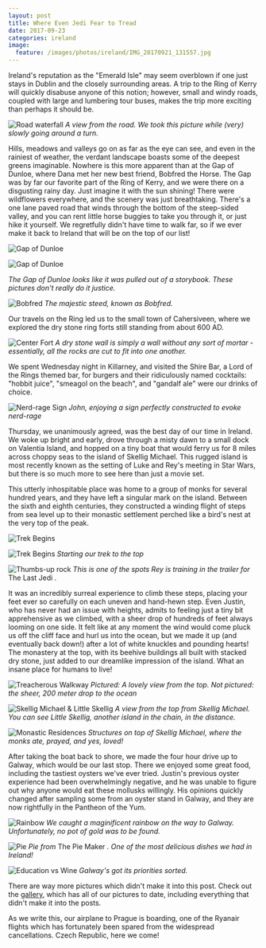 ```yaml
---
layout: post
title: Where Even Jedi Fear to Tread
date: 2017-09-23
categories: ireland
image:
  feature: /images/photos/ireland/IMG_20170921_131557.jpg
---
```


Ireland's reputation as the "Emerald Isle" may seem overblown if one just stays in Dublin and the closely surrounding areas. A trip to the Ring of Kerry will quickly disabuse anyone of this notion; however, small and windy roads, coupled with large and lumbering tour buses, makes the trip more exciting than perhaps it should be.

![Road waterfall](/images/photos/ireland/IMG_20170920_090224.jpg)
*A view from the road. We took this picture while (very) slowly going around a turn.*

Hills, meadows and valleys go on as far as the eye can see, and even in the rainiest of weather, the verdant landscape boasts some of the deepest greens imaginable. Nowhere is this more apparent than at the Gap of Dunloe, where Dana met her new best friend, Bobfred the Horse.  The Gap was by far our favorite part of the Ring of Kerry, and we were there on a disgusting rainy day.  Just imagine it with the sun shining!  There were wildflowers everywhere, and the scenery was just breathtaking.  There's a one lane paved road that winds through the bottom of the steep-sided valley, and you can rent little horse buggies to take you through it, or just hike it yourself.  We regretfully didn't have time to walk far, so if we ever make it back to Ireland that will be on the top of our list!

![Gap of Dunloe](/images/photos/ireland/IMG_20170920_151600.jpg)

![Gap of Dunloe](/images/photos/ireland/IMG_20170920_151707.jpg)

*The Gap of Dunloe looks like it was pulled out of a storybook. These pictures don't really do it justice.*

![Bobfred](/images/photos/ireland/IMG_20170920_150855.jpg)
*The majestic steed, known as Bobfred.*

Our travels on the Ring led us to the small town of Cahersiveen, where we explored the dry stone ring forts still standing from about 600 AD.

![Center Fort](/images/photos/ireland/IMG_20170920_114605.jpg)
*A dry stone wall is simply a wall without any sort of mortar - essentially, all the rocks are cut to fit into one another.*

We spent Wednesday night in Killarney, and visited the Shire Bar, a Lord of the Rings themed bar, for burgers and their ridiculously named cocktails: "hobbit juice", "smeagol on the beach", and "gandalf ale" were our drinks of choice.

![Nerd-rage Sign](/images/photos/ireland/IMG_20170920_184337.jpg)
*John, enjoying a sign perfectly constructed to evoke nerd-rage*

Thursday, we unanimously agreed, was the best day of our time in Ireland.  We woke up bright and early, drove through a misty dawn to a small dock on Valentia Island, and hopped on a tiny boat that would ferry us for 8 miles across choppy seas to the island of Skellig Michael.  This rugged island is most recently known as the setting of Luke and Rey's meeting in Star Wars, but there is so much more to see here than just a movie set.

This utterly inhospitable place was home to a group of monks for several hundred years, and they have left a singular mark on the island.  Between the sixth and eighth centuries, they constructed a winding flight of steps from sea level up to their monastic settlement perched like a bird's nest at the very top of the peak.

![Trek Begins](/images/photos/ireland/IMG_20170921_110725.jpg)

![Trek Begins](/images/photos/ireland/IMG_20170921_111042.jpg)
*Starting our trek to the top*

![Thumbs-up rock](/images/photos/ireland/IMG_20170921_110758.jpg)
*This is one of the spots Rey is training in the trailer for* The Last Jedi *.*

It was an incredibly surreal experience to climb these steps, placing your feet ever so carefully on each uneven and hand-hewn step.  Even Justin, who has never had an issue with heights, admits to feeling just a tiny bit apprehensive as we climbed, with a sheer drop of hundreds of feet always looming on one side.  It felt like at any moment the wind would come pluck us off the cliff face and hurl us into the ocean, but we made it up (and eventually back down!) after a lot of white knuckles and pounding hearts!  The monastery at the top, with its beehive buildings all built with stacked dry stone, just added to our dreamlike impression of the island.  What an insane place for humans to live!

![Treacherous Walkway](/images/photos/ireland/IMG_20170921_113647.jpg)
*Pictured: A lovely view from the top. Not pictured: the sheer, 200 meter drop to the ocean*

![Skellig Michael & Little Skellig](/images/photos/ireland/IMG_20170921_114034.jpg)
*A view from the top from Skellig Michael. You can see Little Skellig, another island in the chain, in the distance.*

![Monastic Residences](/images/photos/ireland/IMG_20170921_114624.jpg)
*Structures on top of Skellig Michael, where the monks ate, prayed, and yes, loved!*

After taking the boat back to shore, we made the four hour drive up to Galway, which would be our last stop.  There we enjoyed some great food, including the tastiest oysters we've ever tried.  Justin's previous oyster experience had been overwhelmingly negative, and he was unable to figure out why anyone would eat these mollusks willingly. His opinions quickly changed after sampling some from an oyster stand in Galway, and they are now rightfully in the Pantheon of the Yum.

![Rainbow](/images/photos/ireland/IMG_20170921_181155.jpg)
*We caught a maginificent rainbow on the way to Galway. Unfortunately, no pot of gold was to be found.*

![Pie](/images/photos/ireland/IMG_20170922_142727.jpg)
*Pie from* The Pie Maker *. One of the most delicious dishes we had in Ireland!*

![Education vs Wine](/images/photos/ireland/IMG_20170922_205431.jpg)
*Galway's got its priorities sorted.*

There are way more pictures which didn't make it into this post. Check out the [gallery](/images/), which has all of our pictures to date, including everything that didn't make it into the posts.

As we write this, our airplane to Prague is boarding, one of the Ryanair flights which has fortunately been spared from the widespread cancellations. Czech Republic, here we come!